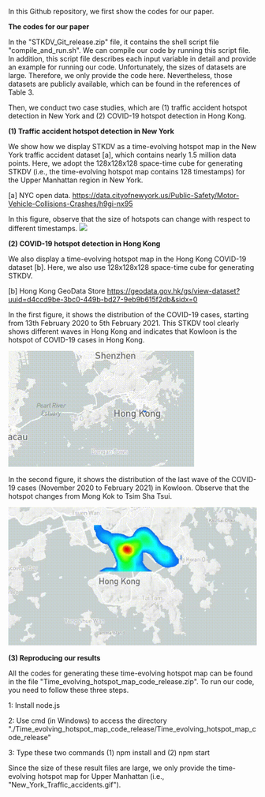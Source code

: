 In this Github repository, we first show the codes for our paper.

**The codes for our paper**

In the "STKDV_Git_release.zip" file, it contains the shell script file "compile_and_run.sh". We can compile our code by running this script file. In addition, this script file describes each input variable in detail and provide an example for running our code. Unfortunately, the sizes of datasets are large. Therefore, we only provide the code here. Nevertheless, those datasets are publicly available, which can be found in the references of Table 3.

Then, we conduct two case studies, which are (1) traffic accident hotspot detection in New York and (2) COVID-19 hotspot detection in Hong Kong.

**(1) Traffic accident hotspot detection in New York**

We show how we display STKDV as a time-evolving hotspot map in the New York traffic accident dataset [a], which contains nearly 1.5 million data points. Here, we adopt the 128x128x128 space-time cube for generating STKDV (i.e., the time-evolving hotspot map contains 128 timestamps) for the Upper Manhattan region in New York.

[a] NYC open data. https://data.cityofnewyork.us/Public-Safety/Motor-Vehicle-Collisions-Crashes/h9gi-nx95

In this figure, observe that the size of hotspots can change with respect to different timestamps.
![](New_York_Traffic_accidents.gif)

**(2) COVID-19 hotspot detection in Hong Kong**

We also display a time-evolving hotspot map in the Hong Kong COVID-19 dataset [b]. Here, we also use 128x128x128 space-time cube for generating STKDV.

[b] Hong Kong GeoData Store https://geodata.gov.hk/gs/view-dataset?uuid=d4ccd9be-3bc0-449b-bd27-9eb9b615f2db&sidx=0

In the first figure, it shows the distribution of the COVID-19 cases, starting from 13th February 2020 to 5th February 2021. This STKDV tool clearly shows different waves in Hong Kong and indicates that Kowloon is the hotspot of COVID-19 cases in Hong Kong.

![](HK_COVID_19.gif)

In the second figure, it shows the distribution of the last wave of the COVID-19 cases (November 2020 to February 2021) in Kowloon. Observe that the hotspot changes from Mong Kok to Tsim Sha Tsui.

![](HK_KLN_COVID_19.gif)

**(3) Reproducing our results**

All the codes for generating these time-evolving hotspot map can be found in the file "Time_evolving_hotspot_map_code_release.zip". To run our code, you need to follow these three steps.

1: Install node.js

2: Use cmd (in Windows) to access the directory "./Time_evolving_hotspot_map_code_release/Time_evolving_hotspot_map_code_release"

3: Type these two commands (1) npm install and (2) npm start

Since the size of these result files are large, we only provide the time-evolving hotspot map for Upper Manhattan (i.e., "New_York_Traffic_accidents.gif").
